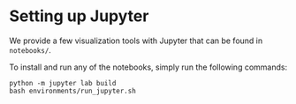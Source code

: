 # Setting up Jupyter

We provide a few visualization tools with Jupyter that can be found in `notebooks/`.

To install and run any of the notebooks, simply run the following commands:

```
python -m jupyter lab build
bash environments/run_jupyter.sh
```